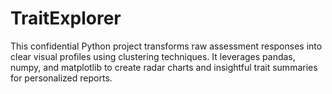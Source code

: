 # TraitExplorer
This confidential Python project transforms raw assessment responses into clear visual profiles using clustering techniques. It leverages pandas, numpy, and matplotlib to create radar charts and insightful trait summaries for personalized reports.
